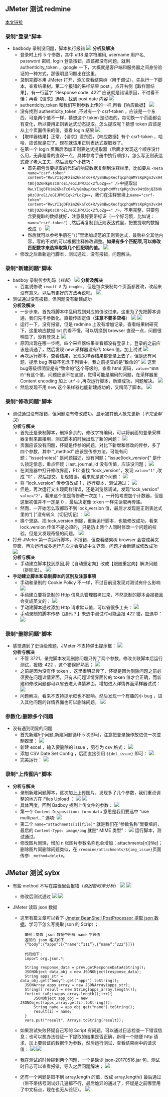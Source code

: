 ## JMeter 测试 redmine

[本文链接](https://github.com/jlhxxxx/JSTest-study-tag/blob/master/JMeter%E5%AE%9E%E8%B7%B5%E4%B8%AD%E9%81%87%E5%88%B0%E7%9A%84%E9%97%AE%E9%A2%98%E5%8F%8A%E8%A7%A3%E5%86%B3%E6%96%B9%E6%B3%95.md)

### 录制“登录”脚本
* badbody 录制没问题，脚本执行报错
    ![](2017-10-26-16-29-29.png)
    **分析及解决**
    * 登录时上传 5 个参数，其中 utf8 是字符编码, username 用户名, password 密码, login 登录按钮，应该都没有问题。就剩 authenticity_token ，google 一下，大概就是客户端和服务器之间身份验证的一种方式，那很明显问题出在这里。
    * 录制完脚本用 JMeter 打开，添加查看结果树（用于调试），先执行一下脚本，查看结果树。第二个报错的采样结果 post ，点开右侧【取样器结果】，有一行蓝字 “Response code: 422” 应该就是错误原因，不过看不懂；再看【请求】选项，找到 post date 内容
    ![](2017-10-26-16-49-26.png)
    * authenticity\_token 和我们写到参数上传的一样,再看【响应数据】
    ![](2017-10-26-16-56-12.png) 
    * 没有找到 authenticity\_token ,不过有一个 csrf-token ，应该是一个东西，可是两个值不一样，猜想这个 token 是动态的，每切换一个页面都会有变化，所以要用正则表达式动态提取。怎么提取呢？猜想 token 应该是从上个页面传来的值，查看 login 结果
    ![](2017-10-26-16-46-07.png)
    * 【取样器结果】正常，【请求】没东西，【响应数据】有个 csrf-token ，哈哈，应该就是它了。现在就该用正则表达式提取器了。
    * 在第一个 login 页面后添加正则表达式提取器（后面才发现这个顺序没什么用，无非是看的直观一点，具体参考手册中执行顺序），怎么写正则表达式费了老大工夫，然后发现个小技巧：
        * 首先把包含要提取的代码的响应数据复制到注释栏里，比如要从
        `<meta name="csrf-token" content="RwLYI1gDFXim2GkaTc6+R/y8mBwpXecfqcphqWMYsKpRgn3vx94tBbjQZ6Hkp0zCUroEi/eGIJPWJIqk2fLoZg==" />`中提取出`RwLYI1gDFXim2GkaTc6+R/y8mBwpXecfqcphqWMYsKpRgn3vx94tBbjQZ6Hkp0zCUroEi/eGIJPWJIqk2fLoZg==`，我们在注释里填上`name="csrf-token" content="RwLYI1gDFXim2GkaTc6+R/y8mBwpXecfqcphqWMYsKpRgn3vx94tBbjQZ6Hkp0zCUroEi/eGIJPWJIqk2fLoZg==" />`，不用完整，只要包含要提取的数据就好，注意最好要带标识（一个好习惯，比如说：`name="csrf-token"`）,然后再复制到正则表达式里，把要提取的数据改成`（）`
        ![](2017-10-26-17-29-17.png)
        * 然后就可以参考手册在“（）”里添加规范的正则表达式，最后补全其他内容，写的不对的可以根据注释修改调整。**如果有多个匹配项,可以修改匹配数字来选择取第几个匹配项的值。**
        ![](2017-10-26-17-31-58.png)
    * 修改之后重新运行脚本，测试通过，没有报错，问题解决。

### 录制“新建问题”脚本
* badboy 录制传参乱码（_挂起_）
    ![](2017-10-26-21-49-05.png)
    **分析及解决**
    * 百度说修改 `ie=utf-8` 为 `ie=gkb` ，但是每次录制每个页面都要改，改起来没有意义，以后有更好的方法再说吧。
    ![](2017-10-31-14-40-16.png)
* 测试通过没有报错，但问题没有新建成功  
    **分析及解决**
    * 一步步来，首先将脚本中乱码找到对应的值改过来，这里为了先把脚本调通，我们先不参数化，直接传固定值（**注意不要多空格**）
    ![](2017-10-27-08-47-44.png)
    ![](2017-10-27-08-52-02.png)
    * 运行一下，没有报错，但是 redmine 上没有增加记录，查看结果树研究下，这里响应数据 txt 的看不懂，可以切换到 browser 直观一点，问题很明显了，没有登录上
    ![](2017-10-27-08-55-59.png)
    * 原因出现在哪一步呢，四个采样器结果查看都没有登录上，登录的之前应该是调通了，然后发现 new 采样器没有传 token 值，加上试试
    ![](2017-10-27-09-00-23.png)
    * 再次运行脚本，查看结果，发现采样器结果都登录上去了，但是还有问题，提示 bug 等级不包含于列表中，我之前提交的是“致命的”
    ![](2017-10-27-09-05-27.png)
    这里bug等级很明显是有“致命的”这个等级的，查看 html 源码，`value="致命的"`有这个值，问题应该不在这里，觉得可能是编码的问题，在采样器里 Content encoding 加上 `utf-8` ,再次运行脚本，新建成功，问题解决。
    ![](2017-10-27-09-14-44.png)
    * 然后发现不用 new 这个采样器也能新建成功的，又精简了脚本。
    ![](2017-10-27-09-17-02.png)

### 录制“修改问题”脚本
* 测试通过没有报错，但问题没有修改成功，显示被其他人抢先更新（_不完全解决_）  
    **分析与解决**
    * 首先还是录制脚本，删掉多余的，修改字符编码，可以将前面的登录采样器复制来直接用，测试脚本的时候出现了新的问题：
    ![](2017-10-27-10-08-48.png)
    * 页面应该没有问题，怀疑是传参的问题，对比下新增和修改的传参，多了四个参数，其中 “\_method” 应该是传参方法，可能有问题；“issue[notes]” 是问题描述，没有问题；“issue[lock\_version]” 是什么锁定信息，重点怀疑；last\_journal\_id 没有传值，应该没问题；
    ![](2017-10-27-10-17-44.png)
    * 在浏览器中打开修改界面，F12 查找 “lock_version”，发现 `value="1"` ,改成 “0” ，然后提交，复现错误，看来就是这个问题：
    ![](2017-10-27-10-26-41.png)
    * 将 “lock_version” 传参值改成 1 ，运行脚本，测试通过；
    ![](2017-10-27-10-32-44.png)
    * 但是，再次运行又出现同样错误，还是浏览器调试，发现“lock_version” `value="2"`，看来这个值是每修改一次加 1 。一开始考虑加个计数器，但是这里初值并不一定是 0 ，最后决定像 token 一样先读取再传递。
    * 然而，一开始怎么取都取不到 lock\_version 值，最后才发现是正则表达式里的“[ ]”没有转义（切记切记）：
    ![](2017-10-30-11-44-04.png)
    * 换个思路，把 lock\_version 删除，重新运行脚本，也能修改成功，看来 lock\_version 传值不是必须的，只是防止两个人同时修改一个问题的校验。但是又发现奇怪的问题。
    ![](2017-10-27-15-46-50.png)
* 打开 JMeter 第一次运行脚本，不报错，但查看结果树 browser 会变成英文界面，再次运行或多运行几次才会变成中文界面，问题才会新建或修改成功
    ![](2017-10-27-15-56-03.png)  
    **分析与解决**
    * 手动建立脚本找到原因,将【自动重定向】改成【跟随重定向】解决问题（排除法）。
    ![](2017-10-30-10-08-24.png)
* **手动建立脚本和录制脚本的区别及注意事项**
    * 手动和录制的 Cookie Policy 不一样，不过目前没发现对测试有什么影响
    ![](2017-10-30-10-13-09.png)
    * 手动建立要将录制的 Http 信息头管理器拷过来，不然录制的脚本会报错且会变成英文的：
    ![](2017-10-30-10-15-58.png)
    * 手动建脚本通过添加 Http 请求默认值，可以省很多工夫：
    ![](2017-10-30-10-20-05.png)
    * 手动录制的脚本传参【编码？】未选中测试时可能会报 422 错，应选中：
    ![](2017-10-30-10-25-41.png)
### 录制“删除问题”脚本
* 感觉遇到了史诗级难题，JMeter 不支持弹出提示框：
    ![](2017-10-30-14-24-52.png)  
    **分析与解决**
    * 不管 3721，录完脚本发现删除问题只传了两个参数，修改关联脚本后运行测试，报错: 422 ，这个错误好熟悉；
    ![](2017-10-30-16-44-37.png)
    * 之前是因为没有传 token ，这里很明显传了，怀疑是因为删除问题之前必须要在问题详情界面，只有从问题详情界面传的 token 值才会正确，而新建和修改问题都可以省去进入详情界面，增加进入详情界面采样器试试：
    ![](2017-10-30-16-52-54.png)
    * 问题解决，看来不支持提示框也不影响。然后发现一个有趣的小 bug ，进入其他问题的详情界面也可以删除问题。
    ![](2017-10-30-16-51-38.png)

### 参数化:删除多个问题
* 没有遇到明显的问题
    * 首先新建5个问题,新建问题循环 5 次即可，注意把登录操作放进仅一次控制器里：
    ![](2017-10-31-08-47-19.png)
    * 新建 excel ，输入要删除的 issue ，另存为 csv 格式：
    ![](2017-10-31-08-51-18.png)
    * 添加 CSV Date Set Config ，后面直接引用 `${del_issue}` 即可：
    ![](2017-10-31-08-53-06.png)
    * 完美运行：
    ![](2017-10-31-08-56-32.png)

### 录制“上传图片”脚本
*   
    **分析与解决**  
    * 录制新建问题脚本，这次加上上传图片，发现多了几个参数，我们重点调整的地方在 Files Upload ：
    ![](2017-10-31-10-56-59.png)
    ![](2017-10-31-10-57-57.png)
    * 具体百度，回到 Badboy 找到上传文件的参数：
    ![](2017-10-31-11-02-20.png)
    * 第一个 `Content-Disposition: form-data` 意思是我们要选中 “use multipart...” 选项:
    ![](2017-10-31-11-04-52.png)
    * 第二个 `name="attachments[1][file]"` 就是我们在“参数名称”里要填的，最后的 `Content-Type: image/png` 就是“ MIME 类型”：
    ![](2017-10-31-11-08-03.png)
    运行脚本，测试通过。
    * 修改图片同理，增加 n 张图片参数名称也会增加：attachments[n][file]；删除图片同删除问题类似，在 `/redmine/attachments/${img_issue}`页面传参: `_method=delete`。

## JMeter 测试 sybx
* 有些 method 不写在路径里会报错（_原因暂时未分析_）
    ![](2017-11-02-11-29-44.png)
    ![](2017-11-02-11-30-20.png)
    * 修改后测试通过
    ![](2017-11-02-11-27-41.png)
    ![](2017-11-02-11-28-08.png)

* JMeter 读取 json 数据
    * 这里有篇文章可以看下 [Jmeter BeanShell PostProcessor 提取 json 数据](http://blog.csdn.net/qq_33903854/article/details/53589515)，学习下怎么写提取 json 的 Script ；

            举例：提取 json 数据中所有 name 字段值
            返回的 json 格式如下： 
            {“body”:{“apps”:[{“name”:”111”},{“name”:”222”}]}}

            代码如下：
            import org.json.*;

            String response_data = prev.getResponseDataAsString();
            JSONObject data_obj = new JSONObject(response_data);
            String apps_str = data_obj.get("body").get("apps").toString();
            JSONArray apps_array = new JSONArray(apps_str);
            String[] result = new String[apps_array.length()];
            for(int i=0;i<apps_array.length();i++){
                JSONObject app_obj = new JSONObject(apps_array.get(i).toString());
                String name = app_obj.get("name").toString();
                result[i] = name;
            }
            vars.put("result", Arrays.toString(result));
    * 如果测试失败怀疑自己写的 Script 有问题，可以通过日志检查一下错误信息；也可以想办法验证一下提取的结果是否正确，新增一个随便 http 请求，加上要验证的数据作为参数，然后运行测试，查看结果树中的请求值：
    ![](2017-11-03-10-24-14.png)
    ![](2017-11-03-10-18-45.png)
    * 我在测试的时候碰到两个问题，一个是缺少 json-20170516.jar 包，测试时日志可以查看报错，导入之后问题解决；
    ![](2017-11-03-10-30-54.png)
    * 还有一个问题是取不到 array.length 的值，改成 array.length() 最后通过（带不带括号测试好几遍都不行，最后诡异的通过了，怀疑是之前哪里用了中文标点，现在也无从验证）。
    ![](2017-11-03-10-35-15.png)
